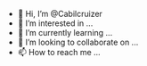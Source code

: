 - 👋 Hi, I’m @Cabilcruizer
- 👀 I’m interested in ...
- 🌱 I’m currently learning ...
- 💞️ I’m looking to collaborate on ...
- 📫 How to reach me ...

<!---
Cabilcruizer/Cabilcruizer is a ✨ special ✨ repository because its `README.md` (this file) appears on your GitHub profile.
You can click the Preview link to take a look at your changes.
--->

